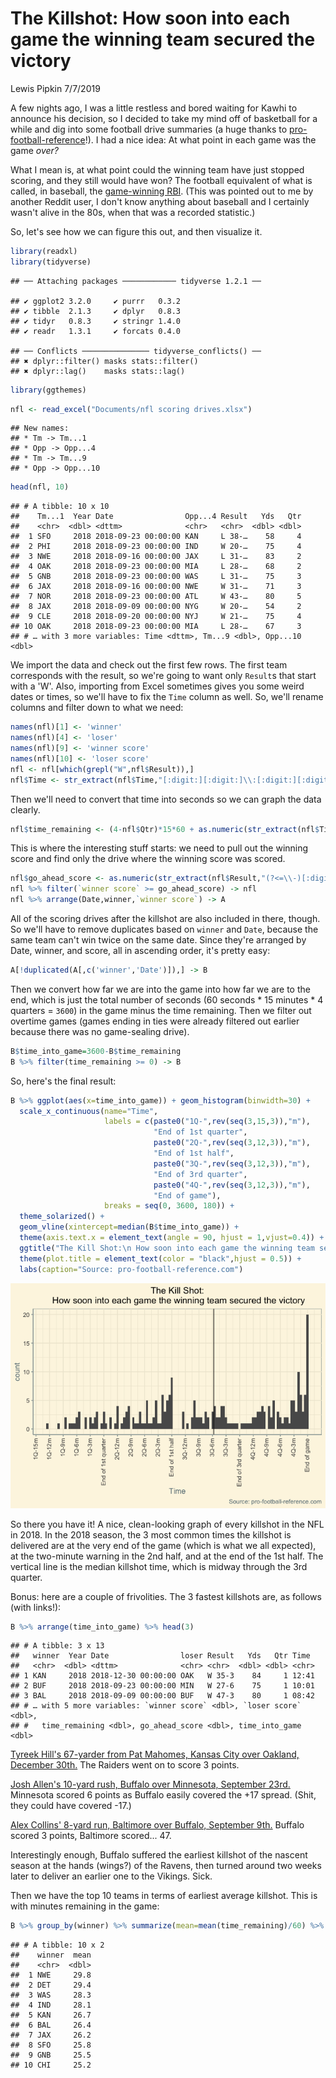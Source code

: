 The Killshot: How soon into each game the winning team secured the victory
================
Lewis Pipkin
7/7/2019

A few nights ago, I was a little restless and bored waiting for Kawhi to announce his decision, so I decided to take my mind off of basketball for a while and dig into some football drive summaries (a huge thanks to [pro-football-reference](pro-football-reference.com)!). I had a nice idea: At what point in each game was the game *over?*

What I mean is, at what point could the winning team have just stopped scoring, and they still would have won? The football equivalent of what is called, in baseball, the [game-winning RBI](https://en.wikipedia.org/wiki/Game-winning_RBI). (This was pointed out to me by another Reddit user, I don't know anything about baseball and I certainly wasn't alive in the 80s, when that was a recorded statistic.)

So, let's see how we can figure this out, and then visualize it.

``` r
library(readxl)
library(tidyverse)
```

    ## ── Attaching packages ──────────── tidyverse 1.2.1 ──

    ## ✔ ggplot2 3.2.0     ✔ purrr   0.3.2
    ## ✔ tibble  2.1.3     ✔ dplyr   0.8.3
    ## ✔ tidyr   0.8.3     ✔ stringr 1.4.0
    ## ✔ readr   1.3.1     ✔ forcats 0.4.0

    ## ── Conflicts ─────────────── tidyverse_conflicts() ──
    ## ✖ dplyr::filter() masks stats::filter()
    ## ✖ dplyr::lag()    masks stats::lag()

``` r
library(ggthemes)
```

``` r
nfl <- read_excel("Documents/nfl scoring drives.xlsx")
```

    ## New names:
    ## * Tm -> Tm...1
    ## * Opp -> Opp...4
    ## * Tm -> Tm...9
    ## * Opp -> Opp...10

``` r
head(nfl, 10)
```

    ## # A tibble: 10 x 10
    ##    Tm...1  Year Date                Opp...4 Result   Yds   Qtr
    ##    <chr>  <dbl> <dttm>              <chr>   <chr>  <dbl> <dbl>
    ##  1 SFO     2018 2018-09-23 00:00:00 KAN     L 38-…    58     4
    ##  2 PHI     2018 2018-09-23 00:00:00 IND     W 20-…    75     4
    ##  3 NWE     2018 2018-09-16 00:00:00 JAX     L 31-…    83     2
    ##  4 OAK     2018 2018-09-23 00:00:00 MIA     L 28-…    68     2
    ##  5 GNB     2018 2018-09-23 00:00:00 WAS     L 31-…    75     3
    ##  6 JAX     2018 2018-09-16 00:00:00 NWE     W 31-…    71     3
    ##  7 NOR     2018 2018-09-23 00:00:00 ATL     W 43-…    80     5
    ##  8 JAX     2018 2018-09-09 00:00:00 NYG     W 20-…    54     2
    ##  9 CLE     2018 2018-09-20 00:00:00 NYJ     W 21-…    75     4
    ## 10 OAK     2018 2018-09-23 00:00:00 MIA     L 28-…    67     3
    ## # … with 3 more variables: Time <dttm>, Tm...9 <dbl>, Opp...10 <dbl>

We import the data and check out the first few rows. The first team corresponds with the result, so we're going to want only `Result`s that start with a 'W'. Also, importing from Excel sometimes gives you some weird dates or times, so we'll have to fix the `Time` column as well. So, we'll rename columns and filter down to what we need:

``` r
names(nfl)[1] <- 'winner'
names(nfl)[4] <- 'loser'
names(nfl)[9] <- 'winner score'
names(nfl)[10] <- 'loser score'
nfl <- nfl[which(grepl("W",nfl$Result)),]
nfl$Time <- str_extract(nfl$Time,"[:digit:][:digit:]\\:[:digit:][:digit:](?=\\:)")
```

Then we'll need to convert that time into seconds so we can graph the data clearly.

``` r
nfl$time_remaining <- (4-nfl$Qtr)*15*60 + as.numeric(str_extract(nfl$Time,'[:digit:][:digit:](?=\\:)'))*60+as.numeric(str_extract(nfl$Time,'(?<=\\:)[:digit:][:digit:]'))
```

This is where the interesting stuff starts: we need to pull out the winning score and find only the drive where the winning score was scored.

``` r
nfl$go_ahead_score <- as.numeric(str_extract(nfl$Result,"(?<=\\-)[:digit:]+"))
nfl %>% filter(`winner score` >= go_ahead_score) -> nfl
nfl %>% arrange(Date,winner,`winner score`) -> A
```

All of the scoring drives after the killshot are also included in there, though. So we'll have to remove duplicates based on `winner` and `Date`, because the same team can't win twice on the same date. Since they're arranged by Date, winner, and score, all in ascending order, it's pretty easy:

``` r
A[!duplicated(A[,c('winner','Date')]),] -> B
```

Then we convert how far we are into the game into how far we are to the end, which is just the total number of seconds (60 seconds \* 15 minutes \* 4 quarters = `3600`) in the game minus the time remaining. Then we filter out overtime games (games ending in ties were already filtered out earlier because there was no game-sealing drive).

``` r
B$time_into_game=3600-B$time_remaining
B %>% filter(time_remaining >= 0) -> B
```

So, here's the final result:

``` r
B %>% ggplot(aes(x=time_into_game)) + geom_histogram(binwidth=30) + 
  scale_x_continuous(name="Time",
                     labels = c(paste0("1Q-",rev(seq(3,15,3)),"m"),
                                "End of 1st quarter",
                                paste0("2Q-",rev(seq(3,12,3)),"m"),
                                "End of 1st half",
                                paste0("3Q-",rev(seq(3,12,3)),"m"),
                                "End of 3rd quarter",
                                paste0("4Q-",rev(seq(3,12,3)),"m"),
                                "End of game"),
                     breaks = seq(0, 3600, 180)) +
  theme_solarized() + 
  geom_vline(xintercept=median(B$time_into_game)) +
  theme(axis.text.x = element_text(angle = 90, hjust = 1,vjust=0.4)) +
  ggtitle("The Kill Shot:\n How soon into each game the winning team secured the victory") +
  theme(plot.title = element_text(color = "black",hjust = 0.5)) +
  labs(caption="Source: pro-football-reference.com")
```

![](nfl_killshot_files/figure-markdown_github/unnamed-chunk-7-1.png)

So there you have it! A nice, clean-looking graph of every killshot in the NFL in 2018. In the 2018 season, the 3 most common times the killshot is delivered are at the very end of the game (which is what we all expected), at the two-minute warning in the 2nd half, and at the end of the 1st half. The vertical line is the median killshot time, which is midway through the 3rd quarter.

Bonus: here are a couple of frivolities. The 3 fastest killshots are, as follows (with links!):

``` r
B %>% arrange(time_into_game) %>% head(3)
```

    ## # A tibble: 3 x 13
    ##   winner  Year Date                loser Result   Yds   Qtr Time 
    ##   <chr>  <dbl> <dttm>              <chr> <chr>  <dbl> <dbl> <chr>
    ## 1 KAN     2018 2018-12-30 00:00:00 OAK   W 35-3    84     1 12:41
    ## 2 BUF     2018 2018-09-23 00:00:00 MIN   W 27-6    75     1 10:01
    ## 3 BAL     2018 2018-09-09 00:00:00 BUF   W 47-3    80     1 08:42
    ## # … with 5 more variables: `winner score` <dbl>, `loser score` <dbl>,
    ## #   time_remaining <dbl>, go_ahead_score <dbl>, time_into_game <dbl>

[Tyreek Hill's 67-yarder from Pat Mahomes, Kansas City over Oakland, December 30th.](https://www.chiefs.com/video/patrick-mahomes-tyreek-hill-connect-on-67-yard-td) The Raiders went on to score 3 points.

[Josh Allen's 10-yard rush, Buffalo over Minnesota, September 23rd.](https://www.buffalobills.com/video/can-t-miss-play-josh-allen-10-yard-td-run) Minnesota scored 6 points as Buffalo easily covered the +17 spread. (Shit, they could have covered -17.)

[Alex Collins' 8-yard run, Baltimore over Buffalo, September 9th.](https://www.youtube.com/watch?v=L8wc41FM-Rs) Buffalo scored 3 points, Baltimore scored... 47.

Interestingly enough, Buffalo suffered the earliest killshot of the nascent season at the hands (wings?) of the Ravens, then turned around two weeks later to deliver an earlier one to the Vikings. Sick.

Then we have the top 10 teams in terms of earliest average killshot. This is with minutes remaining in the game:

``` r
B %>% group_by(winner) %>% summarize(mean=mean(time_remaining)/60) %>% arrange(desc(mean)) %>% head(10)
```

    ## # A tibble: 10 x 2
    ##    winner  mean
    ##    <chr>  <dbl>
    ##  1 NWE     29.8
    ##  2 DET     29.4
    ##  3 WAS     28.3
    ##  4 IND     28.1
    ##  5 KAN     26.7
    ##  6 BAL     26.4
    ##  7 JAX     26.2
    ##  8 SFO     25.8
    ##  9 GNB     25.5
    ## 10 CHI     25.2
